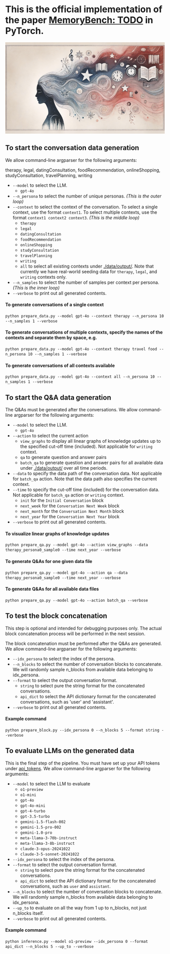 # This is the official implementation of the paper [MemoryBench: TODO](todo) in PyTorch.

<p align="center">
<img src=figures/artistic_illustration.jpeg/>
</p>

## To start the conversation data generation

We allow command-line argparser for the following arguments: 

therapy, legal, datingConsultation, foodRecommendation, onlineShopping, studyConsultation, travelPlanning, writing

- ```--model``` to select the LLM.
  - ```gpt-4o```
- ```--n_persona``` to select the number of unique personas. *(This is the outer loop)*
- ```--context``` to select the context of the conversation. To select a single context, use the format ```context1```. To select multiple contexts, use the format ```context1 context2 context3```. *(This is the middle loop)*
  - ```therapy```
  - ```legal```
  - ```datingConsultation```
  - ```foodRecommendation```
  - ```onlineShopping```
  - ```studyConsultation```
  - ```travelPlanning```
  - ```writing```
  - ```all```  to select all existing contexts under [./data/output/](./data/output/). Note that currently we have real-world seeding data for ```therapy```, ```legal```, and ```writing``` contexts only.
- ```--n_samples``` to select the number of samples per context per persona. *(This is the inner loop)*
- ```--verbose``` to print out all generated contents.

#### To generate conversations of a single context

    python prepare_data.py --model gpt-4o --context therapy --n_persona 10 --n_samples 1 --verbose

#### To generate conversations of multiple contexts, specify the names of the contexts and separate them by space, e.g.

    python prepare_data.py --model gpt-4o --context therapy travel food --n_persona 10 --n_samples 1 --verbose

#### To generate conversations of all contexts available

    python prepare_data.py --model gpt-4o --context all --n_persona 10 --n_samples 1 --verbose


## To start the Q&A data generation

The Q&As must be generated after the conversations. We allow command-line argparser for the following arguments:

- ```--model``` to select the LLM.
  - ```gpt-4o```
- ```--action``` to select the current action
    - ```view_graphs``` to display all linear graphs of knowledge updates up to the specified cut-off time (included). Not applicable for ```writing``` context.
    - ```qa``` to generate question and answer pairs
    - ```batch_qa``` to generate question and answer pairs for all available data under [./data/output/](./data/output/) over all time periods.
- ```--data``` to specify the data path of the conversation data. Not applicable for ```batch_qa``` action. Note that the data path also specifies the current context.
- ```--time``` to specify the cut-off time (included) for the conversation data. Not applicable for ```batch_qa``` action or ```writing``` context.
    - ```init``` for the ```Initial Conversation``` block
    - ```next_week``` for the ```Conversation Next Week``` block
    - ```next_month``` for the ```Conversation Next Month``` block
    - ```next_year``` for the ```Conversation Next Year``` block
- ```--verbose``` to print out all generated contents.

#### To visualize linear graphs of knowledge updates

    python prepare_qa.py --model gpt-4o --action view_graphs --data therapy_persona0_sample0 --time next_year --verbose

#### To generate Q&As for one given data file

    python prepare_qa.py --model gpt-4o --action qa --data therapy_persona0_sample0 --time next_year --verbose

#### To generate Q&As for all available data files

    python prepare_qa.py --model gpt-4o --action batch_qa --verbose


## To test the block concatenation

This step is optional and intended for debugging purposes only. The actual block concatenation process will be performed in the next session.

The block concatenation must be performed after the Q&As are generated. We allow command-line argparser for the following arguments:

- ```--idx_persona``` to select the index of the persona.
- ```--n_blocks``` to select the number of conversation blocks to concatenate. We will randomly sample n_blocks from available data belonging to idx_persona.
- ```--format``` to select the output conversation format.
  - ```string``` to select pure the string format for the concatenated conversations.
  - ```api_dict``` to select the API dictionary format for the concatenated conversations, such as 'user' and 'assistant'.
- ```--verbose``` to print out all generated contents.

#### Example command

    python prepare_block.py --idx_persona 0 --n_blocks 5 --format string --verbose


## To evaluate LLMs on the generated data

This is the final step of the pipeline. You must have set up your API tokens under [api_tokens](api_tokens). We allow command-line argparser for the following arguments:

- ```--model``` to select the LLM to evaluate
  - ```o1-preview```
  - ```o1-mini```
  - ```gpt-4o```
  - ```gpt-4o-mini```
  - ```gpt-4-turbo```
  - ```gpt-3.5-turbo```
  - ```gemini-1.5-flash-002```
  - ```gemini-1.5-pro-002```
  - ```gemini-1.0-pro```
  - ```meta-llama-3-70b-instruct```
  - ```meta-llama-3-8b-instruct```
  - ```claude-3-opus-20241022```
  - ```claude-3-5-sonnet-20241022```
- ```--idx_persona``` to select the index of the persona.
- ```--format``` to select the output conversation format.
  - ```string``` to select pure the string format for the concatenated conversations.
  - ```api_dict``` to select the API dictionary format for the concatenated conversations, such as ```user``` and ```assistant```.
- ```--n_blocks``` to select the number of conversation blocks to concatenate. We will randomly sample n_blocks from available data belonging to idx_persona.
- ```--up_to``` to evaluate on all the way from 1 up to n_blocks, not just n_blocks itself.
- ```--verbose``` to print out all generated contents.

#### Example command

    python inference.py --model o1-preview --idx_persona 0 --format api_dict --n_blocks 5 --up_to --verbose
